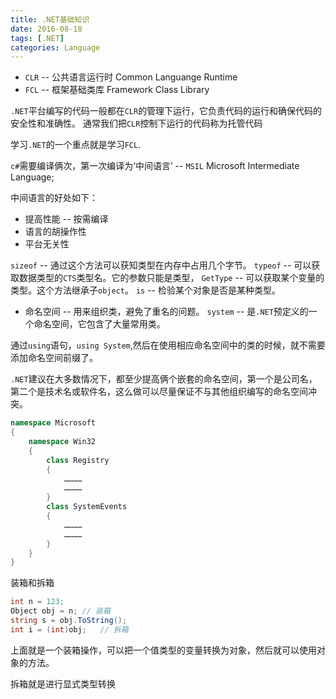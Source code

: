 ```yaml
---
title: .NET基础知识
date: 2016-08-18
tags: [.NET]
categories: Language
---
```


- `CLR` -- 公共语言运行时 Common Languange Runtime
- `FCL` -- 框架基础类库 Framework Class Library

`.NET`平台编写的代码一般都在`CLR`的管理下运行，它负责代码的运行和确保代码的安全性和准确性。
通常我们把`CLR`控制下运行的代码称为托管代码

学习`.NET`的一个重点就是学习`FCL`.

`c#`需要编译俩次，第一次编译为‘中间语言’ -- `MSIL` Microsoft Intermediate Language;

中间语言的好处如下：
- 提高性能 -- 按需编译
- 语言的胡操作性
- 平台无关性

`sizeof` -- 通过这个方法可以获知类型在内存中占用几个字节。
`typeof` -- 可以获取数据类型的`CTS`类型名。它的参数只能是类型，
`GetType` -- 可以获取某个变量的类型。这个方法继承子`object`。
`is` -- 检验某个对象是否是某种类型。

- 命名空间 -- 用来组织类，避免了重名的问题。
`system` -- 是`.NET`预定义的一个命名空间，它包含了大量常用类。

通过`using`语句，`using System`,然后在使用相应命名空间中的类的时候，就不需要添加命名空间前缀了。 

`.NET`建议在大多数情况下，都至少提高俩个嵌套的命名空间，第一个是公司名，第二个是技术名或软件名，这么做可以尽量保证不与其他组织编写的命名空间冲突。

```c#
namespace Microsoft
{
    namespace Win32
    {
        class Registry
        {
            …………
            …………
        }
        class SystemEvents
        {
            …………
            …………
        }
    }
}
```

装箱和拆箱

```c#
int n = 123;
Object obj = n; // 装箱
string s = obj.ToString();
int i = (int)obj;   // 拆箱
```

上面就是一个装箱操作，可以把一个值类型的变量转换为对象，然后就可以使用对象的方法。

拆箱就是进行显式类型转换